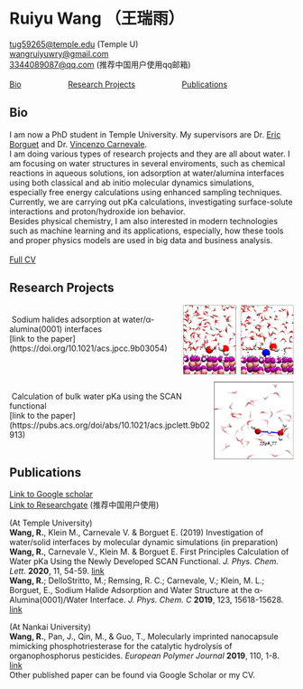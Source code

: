 # Ruiyu Wang （王瑞雨）

[tug59265@temple.edu](mailto:tug59265@temple.edu) (Temple U) <br>
[wangruiyuwry@gmail.com](mailto:wangruiyuwry@gmail.com) <br>
[3344089087@qq.com](mailto:3344089087@qq.com) (推荐中国用户使用qq邮箱) <br>
<br>
[Bio](#bio) &nbsp; &nbsp; &nbsp; &nbsp; &nbsp; &nbsp; &nbsp; &nbsp; &nbsp; &nbsp; [Research Projects](#research-projects) &nbsp; &nbsp; &nbsp; &nbsp; &nbsp; &nbsp; &nbsp; &nbsp; &nbsp; &nbsp; [Publications](#publications)

## Bio

I am now a PhD student in Temple University. My supervisors are Dr. [Eric Borguet](https://sites.temple.edu/borguet/) and Dr. [Vincenzo Carnevale](https://carnevalelab.org/). <br>
I am doing various types of research projects and they are all about water. I am focusing on water structures in several enviroments, such as chemical reactions in aqueous solutions, ion adsorption at water/alumina interfaces using both classical and ab initio molecular dynamics simulations, especially free energy calculations using enhanced sampling techniques. <br>
Currently, we are carrying out pKa calculations, investigating surface-solute interactions and proton/hydroxide ion behavior.<br>
Besides physical chemistry, I am also interested in modern technologies such as machine learning and its applications, especially, how these tools and proper physics models are used in big data and business analysis. <br>
<br>
[Full CV](cv2020_ruiyu.pdf)

## Research Projects
<img src="fig/jpcc2019.jpeg" align="right" height="123" width="196" >

<br>
&nbsp;Sodium halides adsorption at water/α-alumina(0001) interfaces <br>
 [link to the paper](https://doi.org/10.1021/acs.jpcc.9b03054) <br>
<br>
<br>
<br>

<img src="fig/jpcl22019.jpeg" align="right" height="137" width="141" >

<br>
&nbsp;Calculation of bulk water pKa using the SCAN functional <br>
 [link to the paper](https://pubs.acs.org/doi/abs/10.1021/acs.jpclett.9b02913) <br>
<br>

## Publications 
[Link to Google scholar](https://scholar.google.com/citations?hl=zh-CN&user=IkjmJh8AAAAJ&view_op=list_works&sortby=pubdate) <br>
[Link to Researchgate](https://www.researchgate.net/profile/Ruiyu_Wang2) (推荐中国用户使用)

(At Temple University)<br>
**Wang, R.**, Klein M., Carnevale V. & Borguet E. (2019) Investigation of water/solid interfaces by molecular dynamic simulations (in preparation) <br>
**Wang, R.**, Carnevale V., Klein M. & Borguet E. First Principles Calculation of Water pKa Using the Newly Developed SCAN Functional. _J. Phys. Chem. Lett._ **2020**, 11, 54-59. [link](https://pubs.acs.org/doi/abs/10.1021/acs.jpclett.9b02913) <br>
**Wang, R.**; DelloStritto, M.; Remsing, R. C.; Carnevale, V.; Klein, M. L.; Borguet, E., Sodium Halide Adsorption and Water Structure at the α-Alumina(0001)/Water Interface. _J. Phys. Chem. C_ **2019**, 123, 15618-15628. [link](https://doi.org/10.1021/acs.jpcc.9b03054) <br>

(At Nankai University)<br>
**Wang, R.**, Pan, J., Qin, M., & Guo, T., Molecularly imprinted nanocapsule mimicking phosphotriesterase for the catalytic hydrolysis of organophosphorus pesticides. _European Polymer Journal_ **2019**, 110, 1-8. [link](https://doi.org/10.1016/j.eurpolymj.2018.10.045) <br>
Other published paper can be found via Google Scholar or my CV.

